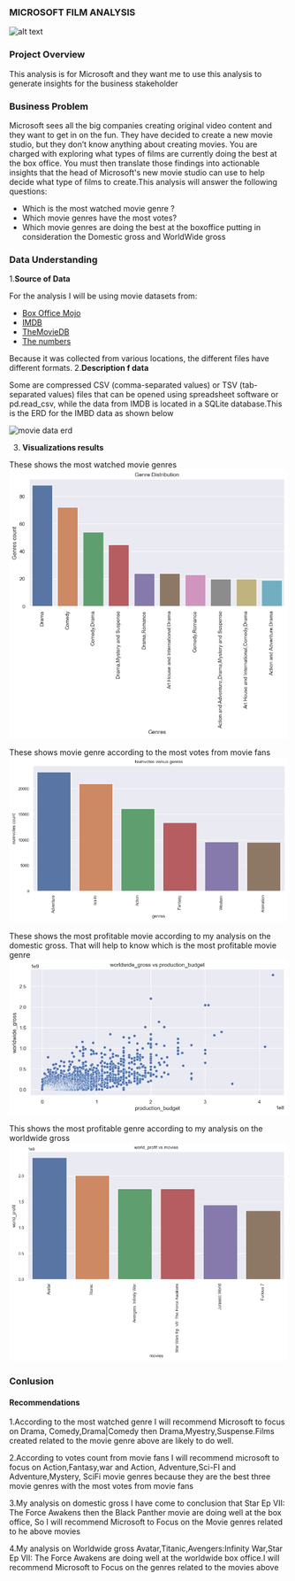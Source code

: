 ### MICROSOFT FILM ANALYSIS


![alt text](poster.jpeg)

### Project Overview
This analysis is for Microsoft and they want me to use this analysis to generate insights for the business stakeholder

### Business Problem
Microsoft sees all the big companies creating original video content and they want to get in on the fun. They have decided to create a new movie studio, but they don’t know anything about creating movies. You are charged with exploring what types of films are currently doing the best at the box office. You must then translate those findings into actionable insights that the head of Microsoft's new movie studio can use to help decide what type of films to create.This analysis will answer the following questions:

- Which is the most watched movie genre ?
- Which movie genres have the most votes?
- Which movie genres are doing the best at the boxoffice putting in consideration the Domestic gross and WorldWide gross

### Data Understanding
1.**Source of Data**

For the analysis I will be using movie datasets from:
- [Box Office Mojo](https://www.boxofficemojo.com)
- [IMDB](https://www.imdb.com/)
- [TheMovieDB](https://www.themoviedb.org/)
- [The numbers](https://www.the-numbers.com/)


Because it was collected from various locations, the different files have different formats. 
2.**Description f data**

Some are compressed CSV (comma-separated values) or TSV (tab-separated values) files that can be opened using spreadsheet software
or pd.read_csv, while the data from IMDB is located in a SQLite database.This is the ERD for the
IMBD data as shown below

![movie data erd](https://raw.githubusercontent.com/learn-co-curriculum/dsc-phase-1-project-v2-4/master/movie_data_erd.jpeg)

3. **Visualizations results**

These shows the most watched movie genres
![alt text](image.png)


These shows movie genre according to the most votes from movie fans
![alt text](image-2.png)

These shows the most profitable movie according to my analysis on the domestic gross. That will help to know which is the most profitable movie genre
![alt text](image-3.png)

This shows the most profitable genre according to my analysis on the worldwide gross
![alt text](image-5.png)

### Conlusion
#### Recommendations
1.According to the most watched genre I will recommend Microsoft to focus on Drama, Comedy,Drama|Comedy then Drama,Myestry,Suspense.Films created related to the movie genre above are likely to do well.

2.According to votes count from movie fans I will recommend microsoft to focus on 
Action,Fantasy,war and Action, Adventure,Sci-FI and Adventure,Mystery, SciFi movie genres because they are the best three movie genres with the most votes from movie fans

3.My analysis on domestic gross I have come to conclusion that Star Ep VII: The Force Awakens then the Black Panther movie are doing well at the box office, So I will recommend Microsoft to Focus on the Movie genres related to he above movies

4.My analysis on Worldwide gross Avatar,Titanic,Avengers:Infinity War,Star Ep VII: The Force Awakens are doing well at the worldwide box office.I will recommend Microsoft to Focus on the genres related to the movies above
